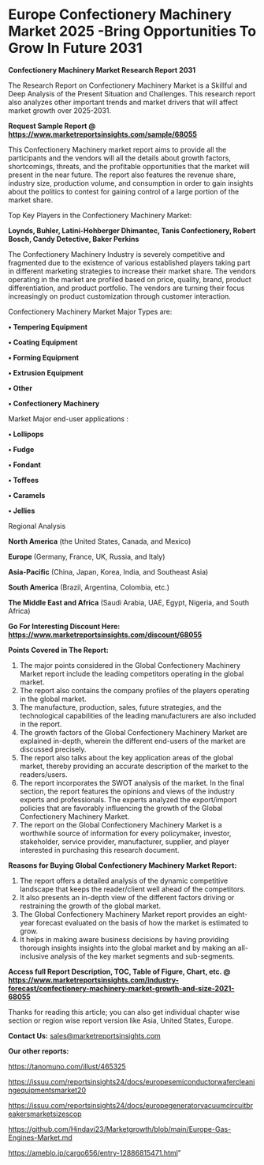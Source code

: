 # Europe Confectionery Machinery Market 2025 -Bring Opportunities To Grow In Future 2031

<strong>Confectionery Machinery Market Research Report 2031</strong>

The Research Report on Confectionery Machinery Market is a Skillful and Deep Analysis of the Present Situation and Challenges. This research report also analyzes other important trends and market drivers that will affect market growth over 2025-2031.

<strong>Request Sample Report @ <a href=https://www.marketreportsinsights.com/sample/68055>https://www.marketreportsinsights.com/sample/68055</a></strong>

This Confectionery Machinery market report aims to provide all the participants and the vendors will all the details about growth factors, shortcomings, threats, and the profitable opportunities that the market will present in the near future. The report also features the revenue share, industry size, production volume, and consumption in order to gain insights about the politics to contest for gaining control of a large portion of the market share.

Top Key Players in the Confectionery Machinery Market:

<strong>Loynds, Buhler, Latini-Hohberger Dhimantec, Tanis Confectionery, Robert Bosch, Candy Detective, Baker Perkins</strong>

The Confectionery Machinery Industry is severely competitive and fragmented due to the existence of various established players taking part in different marketing strategies to increase their market share. The vendors operating in the market are profiled based on price, quality, brand, product differentiation, and product portfolio. The vendors are turning their focus increasingly on product customization through customer interaction.

Confectionery Machinery Market Major Types are:

<strong>• Tempering Equipment

• Coating Equipment

• Forming Equipment

• Extrusion Equipment

• Other

• Confectionery Machinery</strong>

Market Major end-user applications :

<strong>• Lollipops

• Fudge

• Fondant

• Toffees

• Caramels

• Jellies</strong>

Regional Analysis

</u><strong><b>North America</b></strong> (the United States, Canada, and Mexico)

<strong><b>Europe </b></strong>(Germany, France, UK, Russia, and Italy)

<strong><b>Asia-Pacific</b></strong> (China, Japan, Korea, India, and Southeast Asia)

<strong><b>South America</b></strong> (Brazil, Argentina, Colombia, etc.)

<strong><b>The Middle East and Africa</b></strong> (Saudi Arabia, UAE, Egypt, Nigeria, and South Africa)

<strong>Go For Interesting Discount Here: <a href=https://www.marketreportsinsights.com/discount/68055>https://www.marketreportsinsights.com/discount/68055</a></strong>

<strong>Points Covered in The Report:</strong>
<ol>
  <li>The major points considered in the Global Confectionery Machinery Market report include the leading competitors operating in the global market.</li>
  <li>The report also contains the company profiles of the players operating in the global market.</li>
  <li>The manufacture, production, sales, future strategies, and the technological capabilities of the leading manufacturers are also included in the report.</li>
  <li>The growth factors of the Global Confectionery Machinery Market are explained in-depth, wherein the different end-users of the market are discussed precisely.</li>
  <li>The report also talks about the key application areas of the global market, thereby providing an accurate description of the market to the readers/users.</li>
  <li>The report incorporates the SWOT analysis of the market. In the final section, the report features the opinions and views of the industry experts and professionals. The experts analyzed the export/import policies that are favorably influencing the growth of the Global Confectionery Machinery Market.</li>
  <li>The report on the Global Confectionery Machinery Market is a worthwhile source of information for every policymaker, investor, stakeholder, service provider, manufacturer, supplier, and player interested in purchasing this research document.</li>
</ol>
<strong>Reasons for Buying Global Confectionery Machinery Market Report:</strong>

<ol>
  <li>The report offers a detailed analysis of the dynamic competitive landscape that keeps the reader/client well ahead of the competitors.</li>
  <li>It also presents an in-depth view of the different factors driving or restraining the growth of the global market.</li>
  <li>The Global Confectionery Machinery Market report provides an eight-year forecast evaluated on the basis of how the market is estimated to grow.</li>
  <li>It helps in making aware business decisions by having providing thorough insights insights into the global market and by making an all-inclusive analysis of the key market segments and sub-segments.</li>
</ol>
<strong>Access full Report Description, TOC, Table of Figure, Chart, etc. @ <a href=https://www.marketreportsinsights.com/industry-forecast/confectionery-machinery-market-growth-and-size-2021-68055>https://www.marketreportsinsights.com/industry-forecast/confectionery-machinery-market-growth-and-size-2021-68055</a></strong>


Thanks for reading this article; you can also get individual chapter wise section or region wise report version like Asia, United States, Europe.

<strong>Contact Us:</strong>
sales@marketreportsinsights.com

<strong>Our other reports:</strong>

<a href=https://tanomuno.com/illust/465325>https://tanomuno.com/illust/465325</a>

<a href=https://issuu.com/reportsinsights24/docs/europesemiconductorwafercleaningequipmentsmarket20>https://issuu.com/reportsinsights24/docs/europesemiconductorwafercleaningequipmentsmarket20</a>

<a href=https://issuu.com/reportsinsights24/docs/europegeneratorvacuumcircuitbreakersmarketsizescop>https://issuu.com/reportsinsights24/docs/europegeneratorvacuumcircuitbreakersmarketsizescop</a>

<a href=https://github.com/Hindavi23/Marketgrowth/blob/main/Europe-Gas-Engines-Market.md>https://github.com/Hindavi23/Marketgrowth/blob/main/Europe-Gas-Engines-Market.md</a>

<a href=https://ameblo.jp/cargo656/entry-12886815471.html>https://ameblo.jp/cargo656/entry-12886815471.html</a>"
